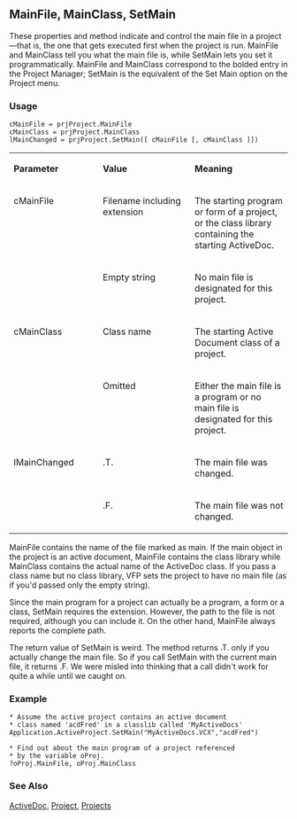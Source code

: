 ## MainFile, MainClass, SetMain

These properties and method indicate and control the main file in a project&mdash;that is, the one that gets executed first when the project is run. MainFile and MainClass tell you what the main file is, while SetMain lets you set it programmatically. MainFile and MainClass correspond to the bolded entry in the Project Manager; SetMain is the equivalent of the Set Main option on the Project menu.

### Usage

```foxpro
cMainFile = prjProject.MainFile
cMainClass = prjProject.MainClass
lMainChanged = prjProject.SetMain([ cMainFile [, cMainClass ]])
```
<table>
<tr>
  <td width="32%" valign="top">
  <p><b>Parameter</b></p>
  </td>
  <td width="23%" valign="top">
  <p><b>Value</b></p>
  </td>
  <td width="45%" valign="top">
  <p><b>Meaning</b></p>
  </td>
 </tr>
<tr>
  <td width="32%" rowspan="2" valign="top">
  <p>cMainFile</p>
  </td>
  <td width="23%" valign="top">
  <p>Filename including extension</p>
  </td>
  <td width="45%" valign="top">
  <p>The starting program or form of a project, or the class library containing the starting ActiveDoc.</p>
  </td>
 </tr>
<tr>
  <td width="33%" valign="top">
  <p>Empty string</p>
  </td>
  <td width="67%" valign="top">
  <p>No main file is designated for this project.</p>
  </td>
 </tr>
<tr>
  <td width="32%" rowspan="2" valign="top">
  <p>cMainClass</p>
  </td>
  <td width="23%" valign="top">
  <p>Class name</p>
  </td>
  <td width="45%" valign="top">
  <p>The starting Active Document class of a project.</p>
  </td>
 </tr>
<tr>
  <td width="33%" valign="top">
  <p>Omitted</p>
  </td>
  <td width="67%" valign="top">
  <p>Either the main file is a program or no main file is designated for this project.</p>
  </td>
 </tr>
<tr>
  <td width="32%" rowspan="2" valign="top">
  <p>lMainChanged</p>
  </td>
  <td width="23%" valign="top">
  <p>.T.</p>
  </td>
  <td width="45%" valign="top">
  <p>The main file was changed.</p>
  </td>
 </tr>
<tr>
  <td width="33%" valign="top">
  <p>.F.</p>
  </td>
  <td width="67%" valign="top">
  <p>The main file was not changed.</p>
  </td>
 </tr>
</table>

MainFile contains the name of the file marked as main. If the main object in the project is an active document, MainFile contains the class library while MainClass contains the actual name of the ActiveDoc class. If you pass a class name but no class library, VFP sets the project to have no main file (as if you'd passed only the empty string).

Since the main program for a project can actually be a program, a form or a class, SetMain requires the extension. However, the path to the file is not required, although you can include it. On the other hand, MainFile always reports the complete path.

The return value of SetMain is weird. The method returns .T. only if you actually change the main file. So if you call SetMain with the current main file, it returns .F. We were misled into thinking that a call didn't work for quite a while until we caught on.

### Example

```foxpro
* Assume the active project contains an active document
* class named 'acdFred' in a classlib called 'MyActiveDocs'
Application.ActiveProject.SetMain("MyActiveDocs.VCX","acdFred")

* Find out about the main program of a project referenced
* by the variable oProj.
?oProj.MainFile, oProj.MainClass
```
### See Also

[ActiveDoc](s4g767.md), [Project](s4g730.md), [Projects](s4g728.md)